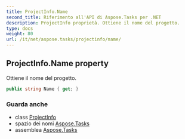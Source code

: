 ```yaml
---
title: ProjectInfo.Name
second_title: Riferimento all'API di Aspose.Tasks per .NET
description: ProjectInfo proprietà. Ottiene il nome del progetto.
type: docs
weight: 80
url: /it/net/aspose.tasks/projectinfo/name/
---
```

## ProjectInfo.Name property

Ottiene il nome del progetto.

```csharp
public string Name { get; }
```

### Guarda anche

* class [ProjectInfo](../)
* spazio dei nomi [Aspose.Tasks](../../projectinfo/)
* assemblea [Aspose.Tasks](../../../)


